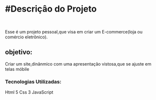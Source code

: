  <h1>#Descriçâo do Projeto</h1>
    <br>
    <p>Esse é um projeto pessoal,que visa em criar um E-commerce(loja ou comércio eletrônico).</p>
    <h2>objetivo:</h2>
    <p>Criar um site,dinânmico com uma apresentaçâo vistosa,que se ajuste em telas móbile</p>
    <h3>Tecnologias Utilizadas: </h3>
    <p>Html 5 Css 3 JavaScript</p>
